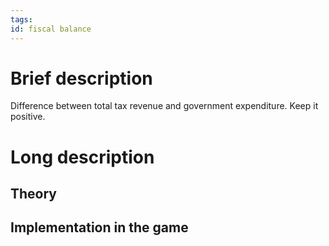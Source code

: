 ```yaml
---
tags: 
id: fiscal balance
---
```

# Brief description

Difference between total tax revenue and government expenditure. Keep it positive. 
# Long description

## Theory



## Implementation in the game

